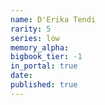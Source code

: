 ```yaml
---
name: D'Erika Tendi
rarity: 5
series: low
memory_alpha:
bigbook_tier: -1
in_portal: true
date:
published: true
---
```



